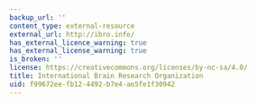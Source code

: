 ```yaml
---
backup_url: ''
content_type: external-resource
external_url: http://ibro.info/
has_external_licence_warning: true
has_external_license_warning: true
is_broken: ''
license: https://creativecommons.org/licenses/by-nc-sa/4.0/
title: International Brain Research Organization
uid: f99672ee-fb12-4492-b7e4-ae5fe1f30942
---
```

